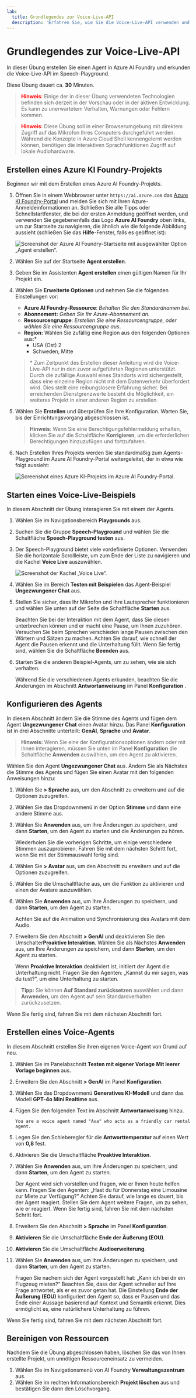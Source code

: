 ```yaml
---
lab:
  title: Grundlegendes zur Voice-Live-API
  description: 'Erfahren Sie, wie Sie die Voice-Live-API verwenden und anpassen, die im Playground von Azure AI Foundry verfügbar ist.'
---
```


# Grundlegendes zur Voice-Live-API

In dieser Übung erstellen Sie einen Agent in Azure AI Foundry und erkunden die Voice-Live-API im Speech-Playground. 

Diese Übung dauert ca. **30** Minuten.

> <span style="color:red">**Hinweis**:</span> Einige der in dieser Übung verwendeten Technologien befinden sich derzeit in der Vorschau oder in der aktiven Entwicklung. Es kann zu unerwartetem Verhalten, Warnungen oder Fehlern kommen.

> <span style="color:red">**Hinweis**:</span> Diese Übung soll in einer Browserumgebung mit direktem Zugriff auf das Mikrofon Ihres Computers durchgeführt werden. Während die Konzepte in Azure Cloud Shell kennengelernt werden können, benötigen die interaktiven Sprachfunktionen Zugriff auf lokale Audiohardware.

## Erstellen eines Azure KI Foundry-Projekts

Beginnen wir mit dem Erstellen eines Azure AI Foundry-Projekts.

1. Öffnen Sie in einem Webbrowser unter `https://ai.azure.com` das [Azure KI Foundry-Portal](https://ai.azure.com) und melden Sie sich mit Ihren Azure-Anmeldeinformationen an. Schließen Sie alle Tipps oder Schnellstartfenster, die bei der ersten Anmeldung geöffnet werden, und verwenden Sie gegebenenfalls das Logo **Azure AI Foundry** oben links, um zur Startseite zu navigieren, die ähnlich wie die folgende Abbildung aussieht (schließen Sie das **Hilfe**-Fenster, falls es geöffnet ist):

    ![Screenshot der Azure AI Foundry-Startseite mit ausgewählter Option „Agent erstellen“.](../media/ai-foundry-new-home-page.png)

1. Wählen Sie auf der Startseite **Agent erstellen**.

1. Geben Sie im Assistenten **Agent erstellen** einen gültigen Namen für Ihr Projekt ein. 

1. Wählen Sie **Erweiterte Optionen** und nehmen Sie die folgenden Einstellungen vor:
    - **Azure AI Foundry-Ressource**: *Behalten Sie den Standardnamen bei.*
    - **Abonnement:** *Geben Sie Ihr Azure-Abonnement an.*
    - **Ressourcengruppe**: *Erstellen Sie eine Ressourcengruppe, oder wählen Sie eine Ressourcengruppe aus*.
    - **Region:** Wählen Sie zufällig eine Region aus den folgenden Optionen aus:\*
        - USA (Ost) 2
        - Schweden, Mitte

    > \* Zum Zeitpunkt des Erstellen dieser Anleitung wird die Voice-Live-API nur in den zuvor aufgeführten Regionen unterstützt. Durch die zufällige Auswahl eines Standorts wird sichergestellt, dass eine einzelne Region nicht mit dem Datenverkehr überfordert wird. Dies stellt eine reibungslosere Erfahrung sicher. Bei erreichenden Dienstgrenzwerte besteht die Möglichkeit, ein weiteres Projekt in einer anderen Region zu erstellen.

1. Wählen Sie **Erstellen** und überprüfen Sie Ihre Konfiguration. Warten Sie, bis der Einrichtungsvorgang abgeschlossen ist.

    >**Hinweis**: Wenn Sie eine Berechtigungsfehlermeldung erhalten, klicken Sie auf die Schaltfläche **Korrigieren**, um die erforderlichen Berechtigungen hinzuzufügen und fortzufahren.

1. Nach Erstellen Ihres Projekts werden Sie standardmäßig zum Agents-Playground im Azure AI Foundry-Portal weitergeleitet, der in etwa wie folgt aussieht:

    ![Screenshot eines Azure KI-Projekts im Azure AI Foundry-Portal.](../media/ai-foundry-project-2.png)

## Starten eines Voice-Live-Beispiels

 In diesem Abschnitt der Übung interagieren Sie mit einem der Agents. 

1. Wählen Sie im Navigationsbereich **Playgrounds** aus.

1. Suchen Sie die Gruppe **Speech-Playground** und wählen Sie die Schaltfläche **Speech-Playground testen** aus.

1. Der Speech-Playground bietet viele vordefinierte Optionen. Verwenden Sie die horizontale Scrollleiste, um zum Ende der Liste zu navigieren und die Kachel **Voice Live** auszuwählen. 

    ![Screenshot der Kachel „Voice Live“.](../media/voice-live-tile.png)

1. Wählen Sie im Bereich **Testen mit Beispielen** das Agent-Beispiel **Ungezwungener Chat** aus.

1. Stellen Sie sicher, dass Ihr Mikrofon und Ihre Lautsprecher funktionieren und wählen Sie unten auf der Seite die Schaltfläche **Starten** aus. 

    Beachten Sie bei der Interaktion mit dem Agent, dass Sie diesen unterbrechen können und er macht eine Pause, um Ihnen zuzuhören. Versuchen Sie beim Sprechen verschieden lange Pausen zwischen den Wörtern und Sätzen zu machen. Achten Sie darauf, wie schnell der Agent die Pausen erkennt und die Unterhaltung füllt. Wenn Sie fertig sind, wählen Sie die Schaltfläche **Beenden** aus.

1. Starten Sie die anderen Beispiel-Agents, um zu sehen, wie sie sich verhalten.

    Während Sie die verschiedenen Agents erkunden, beachten Sie die Änderungen im Abschnitt **Antwortanweisung** im Panel **Konfiguration** .

## Konfigurieren des Agents 

In diesem Abschnitt ändern Sie die Stimme des Agents und fügen dem Agent **Ungezwungener Chat** einen Avatar hinzu. Das Panel **Konfiguration** ist in drei Abschnitte unterteilt: **GenAI**, **Sprache** und **Avatar**.

>**Hinweis:** Wenn Sie eine der Konfigurationsoptionen ändern oder mit ihnen interagieren, müssen Sie unten im Panel **Konfiguration** die Schaltfläche **Anwenden** auswählen, um den Agent zu aktivieren.

Wählen Sie den Agent **Ungezwungener Chat** aus. Ändern Sie als Nächstes die Stimme des Agents und fügen Sie einen Avatar mit den folgenden Anweisungen hinzu:

1. Wählen Sie **> Sprache** aus, um den Abschnitt zu erweitern und auf die Optionen zuzugreifen.

1. Wählen Sie das Dropdownmenü in der Option **Stimme** und dann eine andere Stimme aus.

1. Wählen Sie **Anwenden** aus, um Ihre Änderungen zu speichern, und dann **Starten**, um den Agent zu starten und die Änderungen zu hören.

    Wiederholen Sie die vorherigen Schritte, um einige verschiedene Stimmen auszuprobieren. Fahren Sie mit dem nächsten Schritt fort, wenn Sie mit der Stimmauswahl fertig sind.

1. Wählen Sie **> Avatar** aus, um den Abschnitt zu erweitern und auf die Optionen zuzugreifen.

1. Wählen Sie die Umschaltfläche aus, um die Funktion zu aktivieren und einen der Avatare auszuwählen. 

1. Wählen Sie **Anwenden** aus, um Ihre Änderungen zu speichern, und dann **Starten**, um den Agent zu starten. 

    Achten Sie auf die Animation und Synchronisierung des Avatars mit dem Audio.

1. Erweitern Sie den Abschnitt **> GenAI** und deaktivieren Sie den Umschalter**Proaktive Interaktion**. Wählen Sie als Nächstes **Anwenden** aus, um Ihre Änderungen zu speichern, und dann **Starten**, um den Agent zu starten.

    Wenn **Proaktive Interaktion** deaktiviert ist, initiiert der Agent die Unterhaltung nicht. Fragen Sie den Agenten: „Kannst du mir sagen, was du tust?“, um eine Unterhaltung zu starten.

>**Tipp:** Sie können **Auf Standard zurücksetzen** auswählen und dann **Anwenden**, um den Agent auf sein Standardverhalten zurückzusetzen.

Wenn Sie fertig sind, fahren Sie mit dem nächsten Abschnitt fort.

## Erstellen eines Voice-Agents

In diesem Abschnitt erstellen Sie ihren eigenen Voice-Agent von Grund auf neu.

1. Wählen Sie im Panelabschnitt **Testen mit eigener Vorlage** **Mit leerer Vorlage beginnen** aus. 

1. Erweitern Sie den Abschnitt **> GenAI** im Panel **Konfiguration**.

1. Wählen Sie das Dropdownmenü **Generatives KI-Modell** und dann das Modell **GPT-4o Mini Realtime** aus.

1. Fügen Sie den folgenden Text im Abschnitt **Antwortanweisung** hinzu.

    ```
    You are a voice agent named "Ava" who acts as a friendly car rental agent. 
    ```

1. Legen Sie den Schieberegler für die **Antworttemperatur** auf einen Wert von **0,8** fest. 

1. Aktivieren Sie die Umschaltfläche **Proaktive Interaktion**.

1. Wählen Sie **Anwenden** aus, um Ihre Änderungen zu speichern, und dann **Starten**, um den Agent zu starten.

    Der Agent wird sich vorstellen und fragen, wie er Ihnen heute helfen kann. Fragen Sie den Agenten: „Hast du für Donnerstag eine Limousine zur Miete zur Verfügung?" Achten Sie darauf, wie lange es dauert, bis der Agent reagiert. Stellen Sie dem Agent weitere Fragen, um zu sehen, wie er reagiert. Wenn Sie fertig sind, fahren Sie mit dem nächsten Schritt fort.

1. Erweitern Sie den Abschnitt **> Sprache** im Panel **Konfiguration**.

1. **Aktivieren** Sie die Umschaltfläche **Ende der Äußerung (EOU)**.

1. **Aktivieren** Sie die Umschaltfläche **Audioerweiterung**.

1. Wählen Sie **Anwenden** aus, um Ihre Änderungen zu speichern, und dann **Starten**, um den Agent zu starten.

    Fragen Sie nachem sich der Agent vorgestellt hat: „Kann ich bei dir ein Flugzeug mieten?“ Beachten Sie, dass der Agent schneller auf Ihre Frage antwortet, als er es zuvor getan hat. Die Einstellung **Ende der Äußerung (EOU)** konfiguriert den Agent so, dass er Pausen und das Ende einer Aussage basierend auf Kontext und Semantik erkennt. Dies ermöglicht es, eine natürlichere Unterhaltung zu führen.

Wenn Sie fertig sind, fahren Sie mit dem nächsten Abschnitt fort.

## Bereinigen von Ressourcen

Nachdem Sie die Übung abgeschlossen haben, löschen Sie das von Ihnen erstellte Projekt, um unnötigen Ressourceneinsatz zu vermeiden.

1. Wählen Sie im Navigationsmenü von AI Foundry **Verwaltungszentrum** aus.
1. Wählen Sie im rechten Informationsbereich **Projekt löschen** aus und bestätigen Sie dann den Löschvorgang.

